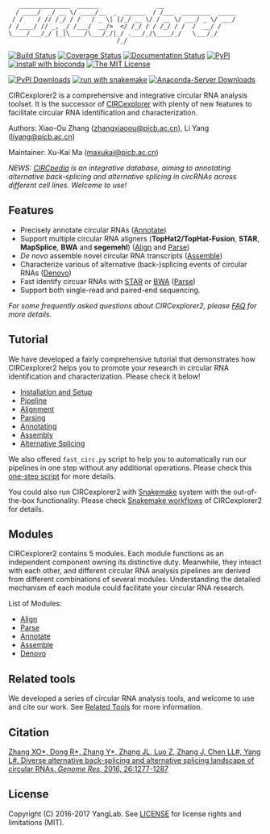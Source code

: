 ```
   ______________  ______                __
  / ____/  _/ __ \/ ____/__  _  ______  / /___  ________  _____
 / /    / // /_/ / /   / _ \| |/_/ __ \/ / __ \/ ___/ _ \/ ___/
/ /____/ // _, _/ /___/  __/>  </ /_/ / / /_/ / /  /  __/ /
\____/___/_/ |_|\____/\___/_/|_/ .___/_/\____/_/   \___/_/
                              /_/
```

[![Build Status](https://travis-ci.org/YangLab/CIRCexplorer2.svg?branch=master)](https://travis-ci.org/YangLab/CIRCexplorer2)
[![Coverage Status](https://coveralls.io/repos/github/YangLab/CIRCexplorer2/badge.svg?branch=master)](https://coveralls.io/github/YangLab/CIRCexplorer2?branch=master)
[![Documentation Status](https://readthedocs.org/projects/circexplorer2/badge/?version=latest)](http://circexplorer2.readthedocs.org/en/latest/?badge=latest)
[![PyPI](https://img.shields.io/pypi/v/circexplorer2.svg)](https://pypi.python.org/pypi/CIRCexplorer2)
[![install with bioconda](https://img.shields.io/badge/install%20with-bioconda-brightgreen.svg?style=flat-square)](http://bioconda.github.io/recipes/circexplorer2/README.html)
[![The MIT License](https://img.shields.io/badge/license-MIT-orange.svg)](https://github.com/YangLab/CIRCexplorer2/blob/master/LICENSE.txt)

[![PyPI Downloads](https://img.shields.io/pypi/dm/circexplorer2.svg)](https://pypi.python.org/pypi/circexplorer2)
[![run with snakemake](https://img.shields.io/badge/run%20with-snakemake-red.svg)](https://github.com/kepbod/CIRCexplorer2_snakemake)
[![Anaconda-Server Downloads](https://anaconda.org/bioconda/circexplorer2/badges/downloads.svg)](https://anaconda.org/bioconda/circexplorer2)


CIRCexplorer2 is a comprehensive and integrative circular RNA analysis toolset. It is the successor of [CIRCexplorer](http://yanglab.github.io/CIRCexplorer/) with plenty of new features to facilitate circular RNA identification and characterization.

Authors: Xiao-Ou Zhang (zhangxiaoou@picb.ac.cn), Li Yang (liyang@picb.ac.cn)

Maintainer: Xu-Kai Ma (maxukai@picb.ac.cn)

*NEWS: [CIRCpedia](http://www.picb.ac.cn/rnomics/circpedia) is an integrative database, aiming to annotating alternative back-splicing and alternative splicing in circRNAs across different cell lines. Welcome to use!*

## Features

* Precisely annotate circular RNAs ([Annotate](modules/annotate.md))
* Support multiple circular RNA aligners (**TopHat2/TopHat-Fusion**, **STAR**, **MapSplice**, **BWA** and **segemehl**) ([Align](modules/align.md) and [Parse](modules/parse.md))
* *De novo* assemble novel circular RNA transcripts ([Assemble](modules/assemble.md))
* Characterize various of alternative (back-)splicing events of circular RNAs ([Denovo](modules/denovo.md))
* Fast identify circuar RNAs with [STAR](https://github.com/alexdobin/STAR) or [BWA](https://github.com/lh3/bwa) ([Parse](modules/parse.md))
* Support both single-read and paired-end sequencing.

*For some frequently asked questions about CIRCexplorer2, please [FAQ](about/faq.md) for more details.*

## Tutorial

We have developed a fairly comprehensive tutorial that demonstrates how CIRCexplorer2 helps you to promote your research in circular RNA identification and characterization. Please check it below!

* [Installation and Setup](tutorial/setup.md)
* [Pipeline](tutorial/pipeline.md)
* [Alignment](tutorial/alignment.md)
* [Parsing](tutorial/parsing.md)
* [Annotating](tutorial/annotating.md)
* [Assembly](tutorial/assembly.md)
* [Alternative Splicing](tutorial/as.md)

We also offered `fast_circ.py` script to help you to automatically run our pipelines in one step without any additional operations. Please check this [one-step script](tutorial/one_step.md) for more details.

You could also run CIRCexplorer2 with [Snakemake](https://snakemake.readthedocs.io) system with the out-of-the-box functionality. Please check [Snakemake workflows](https://github.com/kepbod/CIRCexplorer2_snakemake) of CIRCexplorer2 for details.

## Modules

CIRCexplorer2 contains 5 modules. Each module functions as an independent component owning its distinctive duty. Meanwhile, they inteact with each other, and different circular RNA analysis pipelines are derived from different combinations of several modules. Understanding the detailed mechanism of each module could facilitate your circular RNA research.

List of Modules:

* [Align](modules/align.md)
* [Parse](modules/parse.md)
* [Annotate](modules/annotate.md)
* [Assemble](modules/assemble.md)
* [Denovo](modules/denovo.md)

## Related tools

We developed a series of circular RNA analysis tools, and welcome to use and cite our work. See [Related Tools](about/tools.md) for more information.

## Citation

[Zhang XO\*, Dong R\*, Zhang Y\*, Zhang JL, Luo Z, Zhang J, Chen LL#, Yang L#. Diverse alternative back-splicing and alternative splicing landscape of circular RNAs. *Genome Res*, 2016, 26:1277-1287](http://genome.cshlp.org/content/26/9/1277.abstract)

## License

Copyright (C) 2016-2017 YangLab. See [LICENSE](about/license.md) for license rights and limitations (MIT).
